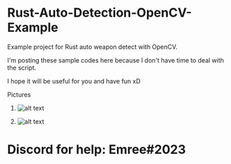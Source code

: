 # Rust-Auto-Detection-OpenCV-Example

Example project for Rust auto weapon detect with OpenCV.

I'm posting these sample codes here because I don't have time to deal with the script.

I hope it will be useful for you and have fun xD

Pictures

1) ![alt text](https://i.hizliresim.com/p8jveuu.png)

2) ![alt text](https://i.hizliresim.com/qp2aulf.png)

# Discord for help: Emree#2023
